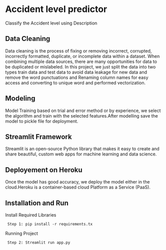 # Accident level predictor
Classify the Accident level using Description

## Data Cleaning
Data cleaning is the process of fixing or removing incorrect, corrupted, incorrectly formatted, duplicate, or incomplete data within a dataset. When combining multiple data sources, there are many opportunities for data to be duplicated or mislabeled. 
In this project, we just split the data into two types train data and test data to avoid data leakage for new data and remove the word punctuations and Renaming column names for easy access and converting to unique word and performed vectorization.

## Modeling

Model Training based on trial and error method or by experience, we select the algorithm and train with the selected features.After modelling save the model to pickle file for deployment.

## Streamlit Framework
Streamlit is an open-source Python library that makes it easy to create and share beautiful, custom web apps for machine learning and data science.

## Deployement on Heroku
Once the model has good accuracy, we deploy the model either in the cloud.Heroku is a container-based cloud Platform as a Service (PaaS).

## Installation and Run
Install Required Libraries

     Step 1: pip install -r requirements.tx
     
Running Project

     Step 2: Streamlit run app.py